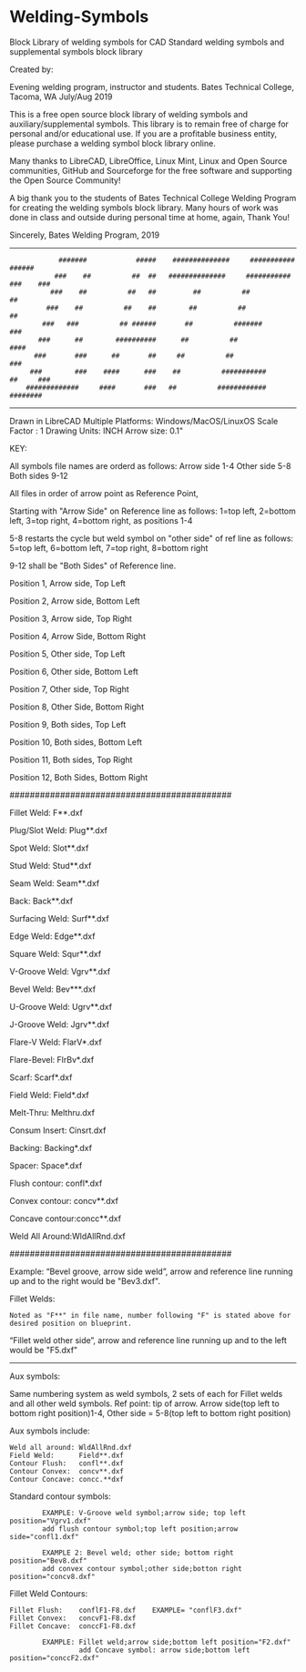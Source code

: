 # Welding-Symbols
Block Library of welding symbols for CAD
﻿Standard welding symbols and supplemental symbols block library


Created by:

Evening welding program, instructor and students.
Bates Technical College, Tacoma, WA
July/Aug 2019

                   
This is a free open source block library of welding symbols and auxiliary/supplemental symbols. This library is to remain free of charge for personal and/or educational use. If you are a profitable business entity, please purchase a welding symbol block library online. 

                  
Many thanks to LibreCAD, LibreOffice, Linux Mint, Linux and Open Source communities, GitHub and Sourceforge for the free software and supporting the Open Source Community! 

                  
A big thank you to the students of Bates Technical College Welding Program for creating the welding symbols block library. Many hours of work was done in class and outside during personal time at home, again, Thank You!


Sincerely,
Bates Welding Program, 2019

-------------------------------------------------------------------------------------------------------------


                #######            #####    ##############     ###########      ######
               ###    ##          ##  ##   ##############     ###########     ###    ###
              ###    ##          ##   ##         ##          ##              ##      
             ###    ##          ##    ##        ##          ##               ##
            ###   ###          ## ######       ##          #######             ###
           ###      ##        ##########      ##          ##                     ####
          ###       ###      ##       ##     ##          ##                         ###
         ###        ###    ####      ###    ##          ###########          ##     ###
        #############     ####       ###   ##          ############           ########

-------------------------------------------------------------------------------------------------------------


Drawn in LibreCAD
Multiple Platforms: Windows/MacOS/LinuxOS
Scale Factor : 1
Drawing Units: INCH
Arrow size: 0.1"


KEY:

All symbols file names are orderd as follows:
Arrow side    1-4
Other side    5-8
Both sides    9-12

All files in order of arrow point as Reference Point, 

Starting with "Arrow Side" on Reference line as follows: 1=top left, 2=bottom left, 3=top right, 4=bottom right, as positions 1-4

5-8 restarts the cycle but weld symbol on "other side" of ref line as follows: 5=top left, 6=bottom left, 7=top right, 8=bottom right

9-12 shall be "Both Sides" of Reference line.

Position 1, Arrow side, Top Left

Position 2, Arrow side, Bottom Left

Position 3, Arrow side, Top Right

Position 4, Arrow Side, Bottom Right

Position 5, Other side, Top Left

Position 6, Other side, Bottom Left

Position 7, Other side, Top Right

Position 8, Other Side, Bottom Right

Position 9, Both sides, Top Left

Position 10, Both sides, Bottom Left

Position 11, Both sides, Top Right

Position 12, Both Sides, Bottom Right


############################################

Fillet Weld:    F**.dxf

Plug/Slot Weld: Plug**.dxf

Spot Weld:      Slot**.dxf

Stud Weld:      Stud**.dxf

Seam Weld:      Seam**.dxf

Back:           Back**.dxf

Surfacing Weld: Surf**.dxf

Edge Weld:       Edge**.dxf

Square Weld:    Squr**.dxf

V-Groove Weld:  Vgrv**.dxf

Bevel Weld:     Bev***.dxf

U-Groove Weld:  Ugrv**.dxf

J-Groove Weld:  Jgrv**.dxf

Flare-V Weld:   FlarV*.dxf

Flare-Bevel:    FlrBv*.dxf

Scarf:          Scarf*.dxf

Field Weld:     Field*.dxf

Melt-Thru:      Melthru.dxf

Consum  Insert: Cinsrt.dxf

Backing:        Backing*.dxf

Spacer:         Space*.dxf

Flush contour:  confl*.dxf

Convex contour: concv**.dxf

Concave contour:concc**.dxf

Weld All Around:WldAllRnd.dxf

############################################

Example:
   “Bevel groove, arrow side weld”, arrow and reference line running up and to the right would be "Bev3.dxf".


Fillet Welds:

    Noted as "F**" in file name, number following "F" is stated above for desired position on blueprint.  

“Fillet weld other side”, arrow and reference line running up and to the left would be "F5.dxf"


--------------------------------------------------------------------

Aux symbols:

Same numbering system as weld symbols, 2 sets of each for Fillet welds and all other weld symbols.
Ref point: tip of arrow. 
Arrow side(top left to bottom right position)1-4, 
Other side = 5-8(top left to bottom right position)

Aux symbols include:

    Weld all around: WldAllRnd.dxf
    Field Weld:      Field**.dxf
    Contour Flush:   confl**.dxf
    Contour Convex:  concv**.dxf    
    Contour Concave: concc.**dxf

Standard contour symbols:

            EXAMPLE: V-Groove weld symbol;arrow side; top left position="Vgrv1.dxf"
            add flush contour symbol;top left position;arrow side="confl1.dxf"

            EXAMPLE 2: Bevel weld; other side; bottom right position="Bev8.dxf"
            add convex contour symbol;other side;botton right position="concv8.dxf"


Fillet Weld Contours:

    Fillet Flush:    conflF1-F8.dxf    EXAMPLE= "conflF3.dxf"
    Fillet Convex:   concvF1-F8.dxf
    Fillet Concave:  conccF1-F8.dxf

            EXAMPLE: Fillet weld;arrow side;bottom left position="F2.dxf"
                     add Concave symbol: arrow side;bottom left position="conccF2.dxf"
